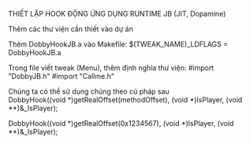 THIẾT LẬP HOOK ĐỘNG ỨNG DỤNG RUNTIME JB (JIT, Dopamine)

Thêm các thư viện cần thiết vào dự án

Thêm DobbyHookJB.a vào Makefile:
$(TWEAK_NAME)_LDFLAGS = DobbyHookJB.a

Trong file viết tweak (Menu), thêm định nghĩa thư viện:
#import "DobbyJB.h"
#import "Callme.h"


Chúng ta có thể sử dụng chúng theo cú pháp sau  
DobbyHook((void *)getRealOffset(methodOffset), (void *)IsPlayer, (void **)&_IsPlayer);

DobbyHook((void *)getRealOffset(0x1234567), (void *)IsPlayer, (void **)&_IsPlayer);

